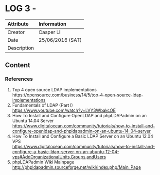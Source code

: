 LOG 3 - 
===========================================

| Attribute   | Information      |
| :---------- | :--------------- |
| Creator     | Casper LI        |
| Date        | 25/06/2016 (SAT) |
| Description |  |

Content
-------------------------------------------


### References

 1. Top 4 open source LDAP implementations <br/>
    https://opensource.com/business/14/5/top-4-open-source-ldap-implementations
 2. Fundamentals of LDAP (Part I) <br/>
    https://www.youtube.com/watch?v=LVY3WbakcOE
 4. How To Install and Configure OpenLDAP and phpLDAPadmin on an Ubuntu 14.04 Server <br/>
    https://www.digitalocean.com/community/tutorials/how-to-install-and-configure-openldap-and-phpldapadmin-on-an-ubuntu-14-04-server
 5. How To Install and Configure a Basic LDAP Server on an Ubuntu 12.04 VPS <br/>
    https://www.digitalocean.com/community/tutorials/how-to-install-and-configure-a-basic-ldap-server-on-an-ubuntu-12-04-vps#AddOrganizationalUnits,Groups,andUsers
 6. phpLDAPadmin Wiki Mainpage <br/>
    http://phpldapadmin.sourceforge.net/wiki/index.php/Main_Page

